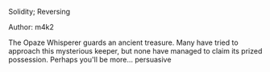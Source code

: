 Solidity; Reversing

Author: m4k2

The Opaze Whisperer guards an ancient treasure. Many have tried to approach this mysterious keeper, but none have managed to claim its prized possession. Perhaps you'll be more... persuasive
